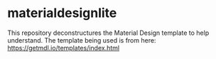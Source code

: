 # materialdesignlite
This repository deconstructures the Material Design template to help understand. The template being used is from here: https://getmdl.io/templates/index.html
